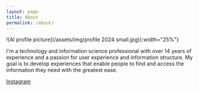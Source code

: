 ```yaml
---
layout: page
title: About
permalink: /about/
---
```


![AI profile picture](/assets/img/profile 2024 small.jpg){:width="25%"} 

I'm a technology and information science professional with over 14 years of experience and a passion for user experience and information structure. My goal is to develop experiences that enable people to find and access the information they need with the greatest ease.

[Instagram](https://www.instagram.com/taranotchizuye/)
